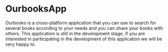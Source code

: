 # OurbooksApp
Ourbooks is a cross-platform application that you can use to search for several books according to your needs and you can share your books with others. This application is still in the development stage, if you are interested in participating in the development of this application we will be very happy to.
